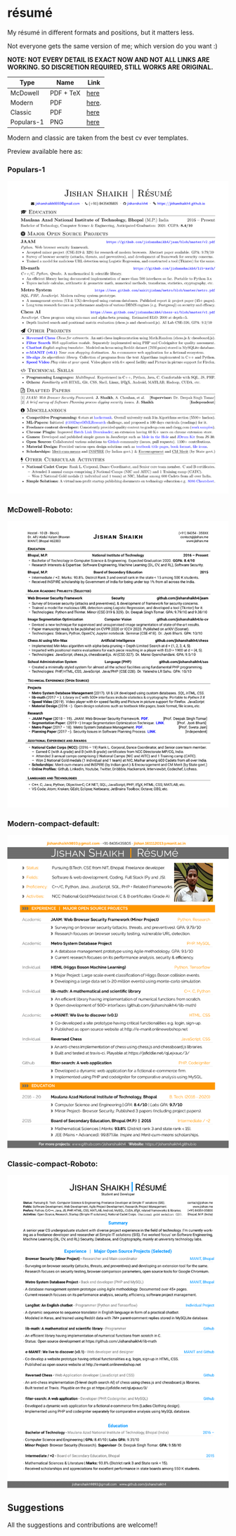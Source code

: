 # résumé
My résumé in different formats and positions, but it matters less.

Not everyone gets the same version of me; which version do you want :)

**NOTE: NOT EVERY DETAIL IS EXACT NOW AND NOT ALL LINKS ARE WORKING. SO DISCRETION REQUIRED, STILL WORKS ARE ORIGINAL.**

Type | Name | Link | 
-----|------|------|
McDowell | PDF + TeX | [here](https://github.com/jishanshaikh4/resume/blob/master/McDowell-CV/main.pdf) | 
Modern | PDF | [here](https://www.github.com/jishanshaikh4/resume/blob/master/main.pdf). 
Classic | PDF | [here](https://github.com/jishanshaikh4/resume/blob/master/classic/main.pdf)
Populars-1 | PNG | [here](https://github.com/jishanshaikh4/resume/blob/master/Populars/Jishan_Shaikh_CV-1.png)

Modern and classic are taken from the best cv ever templates.

Preview available here as:

### Populars-1
![](https://github.com/jishanshaikh4/resume/blob/master/Populars/Jishan_Shaikh_CV-1.png)

### McDowell-Roboto:
![](https://github.com/jishanshaikh4/resume/blob/master/main-1.png)

### Modern-compact-default:
![](https://github.com/jishanshaikh4/resume/blob/master/main-modern.png)

### Classic-compact-Roboto:
![](https://github.com/jishanshaikh4/resume/blob/master/main-classsic.png)


## Suggestions

All the suggestions and contributions are welcome!!
